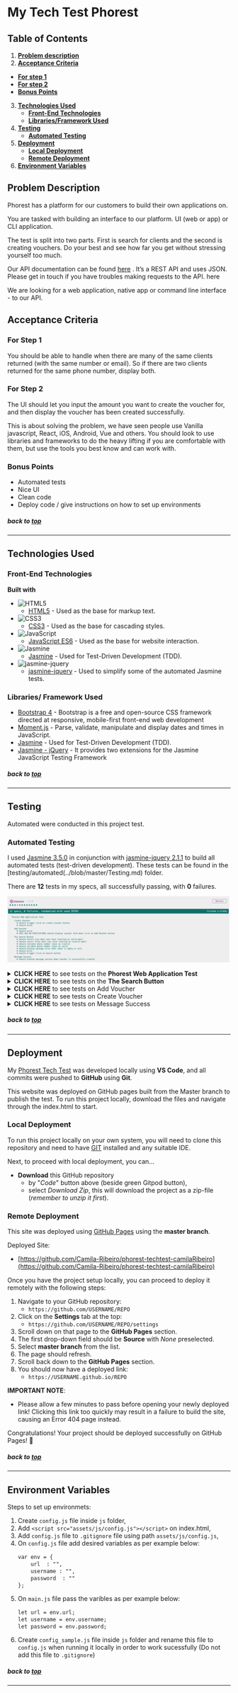 # My Tech Test Phorest

## Table of Contents
1. [**Problem description**](#problem-description)
2. [**Acceptance Criteria**](#acceptance-criteria)
  - [**For step 1**](#for-step-1)
  - [**For step 2**](#for-step-2)
  - [**Bonus Points**](#bonus-points)
3. [**Technologies Used**](#technologies-used)
    - [**Front-End Technologies**](#front-end-technologies)
    - [**Libraries/Framework Used**](#Libraries/-framework-used)
4. [**Testing**](#testing)
    - [**Automated Testing**](#automated-testing)
5. [**Deployment**](#deployment)
    - [**Local Deployment**](#local-deployment)
    - [**Remote Deployment**](#remote-deployment)
6. [**Environment Variables**](#environment-variables)
   

## Problem Description
Phorest has a platform for our customers to build their own applications on.

You are tasked with building an interface to our platform. UI (web or app) or CLI application.

The test is split into two parts. First is search for clients and the second is creating vouchers. Do
your best and see how far you get without stressing yourself too much.

Our API documentation can be found [here](https://api-gateway-dev.phorest.com/third-party-api-server/swagger-ui.html) . It’s a REST API and uses JSON. Please get in touch if
you have troubles making requests to the API.
here

We are looking for a web application, native app or command line interface - to our API.


## Acceptance Criteria

### For Step 1
You should be able to handle when there are many of the same clients returned (with the same
number or email). So if there are two clients returned for the same phone number, display both.

### For Step 2
The UI should let you input the amount you want to create the voucher for, and then display the
voucher has been created successfully.

This is about solving the problem, we have seen people use Vanilla javascript, React, iOS, Android,
Vue and others. You should look to use libraries and frameworks to do the heavy lifting if you are
comfortable with them, but use the tools you best know and can work with.

### Bonus Points
- Automated tests
- Nice UI
- Clean code
- Deploy code / give instructions on how to set up environments

##### back to [top](#table-of-contents)
***


## Technologies Used

### Front-End Technologies
<b>Built with</b>
- ![HTML5](https://img.shields.io/static/v1?label=HTML&message=5&color=E34F26&logo=html5&logoColor=ffffff)
    - [HTML5](https://developer.mozilla.org/en-US/docs/Web/Guide/HTML/HTML5) - Used as the base for markup text.
- ![CSS3](https://img.shields.io/static/v1?label=CSS&message=3&color=1572B6&logo=css3&logoColor=ffffff)
    - [CSS3](https://developer.mozilla.org/en-US/docs/Web/CSS/CSS3) - Used as the base for cascading styles.
- ![JavaScript](https://img.shields.io/static/v1?label=JavaScript&message=ES6&color=F7DF1E&logo=javascript&logoColor=ffffff)
    - [JavaScript ES6](https://developer.mozilla.org/en-US/docs/Web/JavaScript) - Used as the base for website interaction.
- ![Jasmine](https://img.shields.io/static/v1?label=Jasmine&message=3.5.0&color=8A4182)
    - [Jasmine](https://jasmine.github.io/) - Used for Test-Driven Development (TDD).
- ![jasmine-jquery](https://img.shields.io/static/v1?label=jasmine-jquery&message=2.1.1&color=535B9F)
    - [jasmine-jquery](https://www.npmjs.com/package/jasmine-jquery) - Used to simplify some of the automated Jasmine tests.

### Libraries/ Framework Used
- [Bootstrap 4](https://getbootstrap.com/) - Bootstrap is a free and open-source CSS framework directed at responsive, mobile-first front-end web development
- [Moment.js](https://momentjs.com/) - Parse, validate, manipulate and display dates and times in JavaScript.
- [Jasmine](https://jasmine.github.io/) - Used for Test-Driven Development (TDD).
- [Jasmine - jQuery](https://github.com/velesin/jasmine-jquery) - It provides two extensions for the Jasmine JavaScript Testing Framework

 
##### back to [top](#table-of-contents)
***

## Testing
Automated were conducted in this project test. 

### Automated Testing
I used [Jasmine 3.5.0](https://jasmine.github.io/) in conjunction with [jasmine-jquery 2.1.1](https://github.com/velesin/jasmine-jquery) to build all automated tests (test-driven development). These tests can be found in the [testing/automated(../blob/master/Testing.md) folder.

There are **12** tests in my specs, all successfully passing, with **0** failures.

![Jasmine Spec Results](testing/automated/jasmine-test.png "Jasmine Spec Results")

<details>
<summary><b>CLICK HERE</b> to see tests on the <b>Phorest Web Application Test</b></summary>

- describe: The Search Button
- describe: Add Voucher
- describe: Create Voucher
- describe: Message Success

</details>
<details>
<summary><b>CLICK HERE</b> to see tests on the <b>The Search Button</b></summary>

- should exist
- should trigger click on Search button
- should display message error when input is empty or null
- should return false when user have inserted an invalid email
- should return true when user have inserted an valid email
- should validate phone number input as valid
- should validate phone number input as invalid
</details>

<details>
<summary><b>CLICK HERE</b> to see tests on Add Voucher</b></summary>

- should exist
- should display voucher form when click on Add Voucher button

</details>

<details>
<summary><b>CLICK HERE</b> to see tests on Create Voucher</b></summary>

- should exist
- should trigger click on create voucher button

</details>

<details>
<summary><b>CLICK HERE</b> to see tests on Message Success</b></summary>

- should display message success when voucher is successfully created

</details>

##### back to [top](#table-of-contents)

*** 
## Deployment

My [Phorest Tech Test](https://github.com/Camila-Ribeiro/phorest-techtest-camilaRibeiro) was developed locally using **VS Code**, and all commits were pushed to **GitHub** using **Git**.

This website was deployed on GitHub pages built from the Master branch to publish the test.
To run this project locally, download the files and navigate through the index.html to start.

### Local Deployment

To run this project locally on your own system, you will need to clone this repository and need to have [GIT](https://www.atlassian.com/git/tutorials/install-git) installed and any suitable IDE.

Next, to proceed with local deployment, you can...

- **Download** this GitHub repository
    - by "*Code*" button above (beside green Gitpod button),
    - select *Download Zip*, this will download the project as a zip-file (*remember to unzip it first*).

### Remote Deployment

This site was deployed using [GitHub Pages](https://pages.github.com/) using the **master branch**.

Deployed Site:
- [https://github.com/Camila-Ribeiro/phorest-techtest-camilaRibeiro](https://github.com/Camila-Ribeiro/phorest-techtest-camilaRibeiro)

Once you have the project setup locally, you can proceed to deploy it remotely with the following steps:

1. Navigate to your GitHub repository:
    - `https://github.com/USERNAME/REPO`
2. Click on the **Settings** tab at the top:
    - `https://github.com/USERNAME/REPO/settings`
3. Scroll down on that page to the **GitHub Pages** section.
4. The first drop-down field should be **Source** with *None* preselected.
5. Select **master branch** from the list.
6. The page should refresh.
7. Scroll back down to the **GitHub Pages** section.
8. You should now have a deployed link:
    - `https://USERNAME.github.io/REPO`

**IMPORTANT NOTE**:
- Please allow a few minutes to pass before opening your newly deployed link! Clicking this link too quickly may result in a failure to build the site, causing an Error 404 page instead.

Congratulations! Your project should be deployed successfully on GitHub Pages! :tada: 

##### back to [top](#table-of-contents)

*** 


## Environment Variables
Steps to set up environmets:

1. Create `config.js` file inside `js` folder,
2. Add `<script src="assets/js/config.js"></script>` on index.html,
3. Add `config.js` file to `.gitignore` file using path `assets/js/config.js`,
4. On `config.js` file add desired variables as per example below:
    ```
    var env = {
        url  : "",
        username : "",
        password  : ""
    };
    ```
5. On `main.js` file pass the varibles as per example below:
     ```
    let url = env.url;
    let username = env.username;
    let password = env.password;
    ```
6.  Create `config_sample.js` file inside `js` folder and rename this file to `config.js` when running it locally in order to work sucessfully (Do not add this file to `.gitignore`)


##### back to [top](#table-of-contents)

*** 
